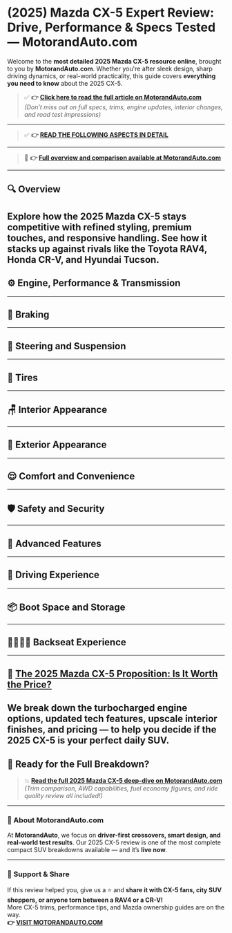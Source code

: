 # (2025) Mazda CX-5 Expert Review: Drive, Performance & Specs Tested — MotorandAuto.com  

Welcome to the **most detailed 2025 Mazda CX-5 resource online**, brought to you by **MotorandAuto.com**. Whether you're after sleek design, sharp driving dynamics, or real-world practicality, this guide covers **everything you need to know** about the 2025 CX-5.

> ✅ **👉 [Click here to read the full article on MotorandAuto.com](https://motorandauto.com/2025-mazda-cx-5-expert-review-drive-performance-specs-tested/)**  
> *(Don’t miss out on full specs, trims, engine updates, interior changes, and road test impressions)*

---
> ✅ **👉 [READ THE FOLLOWING ASPECTS IN DETAIL](https://motorandauto.com/2025-mazda-cx-5-expert-review-drive-performance-specs-tested/)**

---
> 📌 **👉 [Full overview and comparison available at MotorandAuto.com](https://motorandauto.com/2025-mazda-cx-5-expert-review-drive-performance-specs-tested/)**

---

## 🔍 **Overview**

Explore how the 2025 Mazda CX-5 stays competitive with refined styling, premium touches, and responsive handling. See how it stacks up against rivals like the Toyota RAV4, Honda CR-V, and Hyundai Tucson.  
---

## ⚙️ **Engine, Performance & Transmission**
---

## 🛑 **Braking**
---

## 🔄 **Steering and Suspension**
---

## 🛞 **Tires**
---

## 🪑 **Interior Appearance**
---

## 🚗 **Exterior Appearance**
---

## 😌 **Comfort and Convenience**
---

## 🛡️ **Safety and Security**
---

## 🚀 **Advanced Features**
---

## 🧭 **Driving Experience**
---

## 📦 **Boot Space and Storage**
---

## 👨‍👩‍👧‍👦 **Backseat Experience**
---

## 💸 **[The 2025 Mazda CX-5 Proposition: Is It Worth the Price?](https://motorandauto.com/2025-mazda-cx-5-expert-review-drive-performance-specs-tested/)**

We break down the **turbocharged engine options, updated tech features, upscale interior finishes, and pricing** — to help you decide if the 2025 CX-5 is your perfect daily SUV.
---

## 🔗 **Ready for the Full Breakdown?**

> 💥 **[Read the full 2025 Mazda CX-5 deep-dive on MotorandAuto.com](https://motorandauto.com/2025-mazda-cx-5-expert-review-drive-performance-specs-tested/)**  
> *(Trim comparison, AWD capabilities, fuel economy figures, and ride quality review all included!)*

---

### 🌟 About MotorandAuto.com

At **MotorandAuto**, we focus on **driver-first crossovers, smart design, and real-world test results**. Our 2025 CX-5 review is one of the most complete compact SUV breakdowns available — and it’s **live now**.

---

### 📣 Support & Share

If this review helped you, give us a ⭐ and **share it with CX-5 fans, city SUV shoppers, or anyone torn between a RAV4 or a CR-V!**  
More CX-5 trims, performance tips, and Mazda ownership guides are on the way.  
**👉 [VISIT MOTORANDAUTO.COM](https://motorandauto.com/)**
